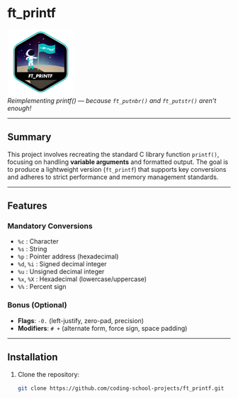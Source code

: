 # ft_printf

![C Language](https://github.com/senthilpoo10/badges/blob/main/badges/ft_printfe.png)  
*Reimplementing printf() — because `ft_putnbr()` and `ft_putstr()` aren’t enough!*

---

## Summary
This project involves recreating the standard C library function `printf()`, focusing on handling **variable arguments** and formatted output. The goal is to produce a lightweight version (`ft_printf`) that supports key conversions and adheres to strict performance and memory management standards.

---

## Features
### Mandatory Conversions
- `%c` : Character  
- `%s` : String  
- `%p` : Pointer address (hexadecimal)  
- `%d`, `%i` : Signed decimal integer  
- `%u` : Unsigned decimal integer  
- `%x`, `%X` : Hexadecimal (lowercase/uppercase)  
- `%%` : Percent sign  

### Bonus (Optional)
- **Flags**: `-0.` (left-justify, zero-pad, precision)  
- **Modifiers**: `# +` (alternate form, force sign, space padding)  

---

## Installation
1. Clone the repository:
   ```bash
   git clone https://github.com/coding-school-projects/ft_printf.git
